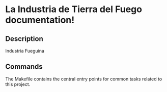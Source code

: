 # La Industria de Tierra del Fuego documentation!

## Description

Industria Fueguina

## Commands

The Makefile contains the central entry points for common tasks related to this project.

